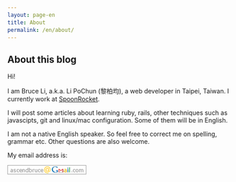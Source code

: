 ```yaml
---
layout: page-en
title: About
permalink: /en/about/
---
```


## About this blog

Hi!

I am Bruce Li, a.k.a. Li PoChun (黎柏均), a web developer in Taipei, Taiwan. I currently work at [SpoonRocket](http://spoonrocket.com/).

I will post some articles about learning ruby, rails, other techniques such as javascipts, git and linux/mac configuration. Some of them will be in English.

I am not a native English speaker. So feel free to correct me on spelling, grammar etc. Other questions are also welcome.

My email address is:

![my email](/images/email.png)
